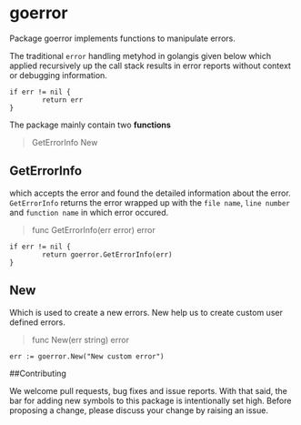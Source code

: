 # goerror

Package goerror implements functions to manipulate errors.

The traditional `error` handling metyhod in golangis given below
which applied recursively up the call stack results in error reports without context or debugging information.

```
if err != nil {
        return err
}
```
The package mainly contain two **functions**

> GetErrorInfo
> New

## GetErrorInfo
which accepts the error and found the detailed information about the error.
`GetErrorInfo` returns the error wrapped up with the `file name`, 
`line number` and `function name` in which error occured.

> func GetErrorInfo(err error) error

```
if err != nil {
        return goerror.GetErrorInfo(err)
}
```

## New
Which is used to create a new errors.
New help us to create custom user defined errors.

> func New(err string) error

```
err := goerror.New("New custom error")
```
##Contributing

We welcome pull requests, bug fixes and issue reports. With that said, the bar for adding new symbols to this package is intentionally set high. Before proposing a change, please discuss your change by raising an issue.